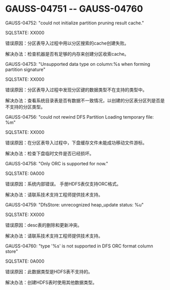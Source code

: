 # GAUSS-04751 -- GAUSS-04760

GAUSS-04752: "could not initialize partition pruning result cache."

SQLSTATE: XX000

错误原因：分区表导入过程中用以分区搜索的cache创建失败。

解决办法：检查机器是否有足够的内存来创建分区收索cache。

GAUSS-04753: "Unsupported data type on column:%s when forming partition signature"

SQLSTATE: XX000

错误原因：分区表导入过程中发现分区键的数据类型不在支持的类型中。

解决办法：查看系统目录表是否有数据不一致情况，以创建的分区表分区列是否是不支持的分区类型。

GAUSS-04756: "could not rewind DFS Partition Loading temporary file: %m"

SQLSTATE: XX000

错误原因：在分区表导入过程中，下盘缓存文件未能成功移动文件游标。

解决办法：检查下盘临时文件是否已经损坏。

GAUSS-04758: "Only ORC is supported for now."

SQLSTATE: 0A000

错误原因：系统内部错误。 手册HDFS表仅支持ORC格式。

解决办法：请联系技术支持工程师提供技术支持。

GAUSS-04759: "DfsStore: unrecognized heap\_update status: %u"

SQLSTATE: XX000

错误原因：desc表的删除和更新冲突。

解决办法：请联系技术支持工程师提供技术支持。

GAUSS-04760: "type '%s' is not supported in DFS ORC format column store"

SQLSTATE: 0A000

错误原因：此数据类型是HDFS表不支持的。

解决办法：创建HDFS表时使用其他数据类型。

